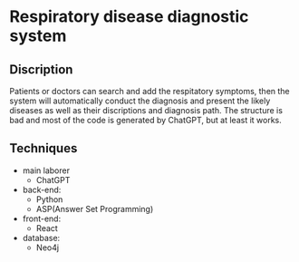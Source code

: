 # Respiratory disease diagnostic system
## Discription
Patients or doctors can search and add the respitatory symptoms, then the system will automatically conduct the diagnosis and present the likely diseases as well as their discriptions and diagnosis path. The structure is bad and most of the code is generated by ChatGPT, but at least it works.

## Techniques
- main laborer
    - ChatGPT
- back-end:
    - Python
    - ASP(Answer Set Programming)
- front-end:
    - React
- database:
    - Neo4j
